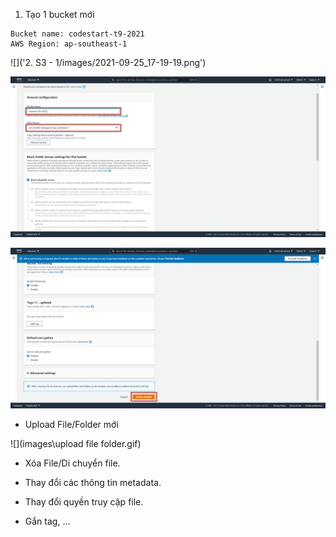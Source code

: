 1. Tạo 1 bucket mới

```
Bucket name: codestart-t9-2021
AWS Region: ap-southeast-1
```

![]('2. S3 - 1/images/2021-09-25_17-19-19.png')

![](images\2021-09-25_17-30-11.png)

![](images\2021-09-25_17-33-31.png)

- Upload File/Folder mới

![](images\upload file folder.gif)

- Xóa File/Di chuyển file.

- Thay đổi các thông tin metadata.
- Thay đổi quyền truy cập file.
- Gắn tag, ...
